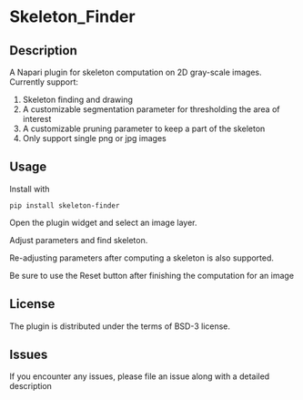 # Skeleton_Finder

## Description
A Napari plugin for skeleton computation on 2D gray-scale images. Currently support:

1. Skeleton finding and drawing
2. A customizable segmentation parameter for thresholding the area of interest
3. A customizable pruning parameter to keep a part of the skeleton
4. Only support single png or jpg images


## Usage
Install with

```
pip install skeleton-finder
```

Open the plugin widget and select an image layer.

Adjust parameters and find skeleton.

Re-adjusting parameters after computing a skeleton is also supported.

Be sure to use the Reset button after finishing the computation for an image

## License
The plugin is distributed under the terms of BSD-3 license.

## Issues
If you encounter any issues, please file an issue along with a detailed description
